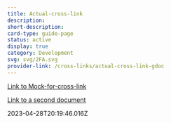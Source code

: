 ```yaml
---
title: Actual-cross-link
description: 
short-description: 
card-type: guide-page
status: active
display: true
category: Development
svg: svg/2FA.svg
provider-link: /cross-links/actual-cross-link-gdoc
---
```

<div class="content-section">
<div class="section-container" markdown="1">

[Link to Mock-for-cross-link](/cross-links/mock-for-cross-link)


[Link to a second document](/cross-links/second-document)
</div>
</div> 2023-04-28T20:19:46.016Z